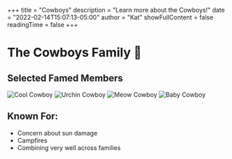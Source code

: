 +++
title = "Cowboys"
description = "Learn more about the Cowboys!"
date = "2022-02-14T15:07:13-05:00"
author = "Kat"
showFullContent = false
readingTime = false
+++

# The Cowboys Family 🤠

## Selected Famed Members
![Cool Cowboy](https://emoji.slack-edge.com/T03M7E63A/cool_cowboy/84408967ea52650d.png)
![Urchin Cowboy](https://emoji.slack-edge.com/T03M7E63A/cowboy-urchin/d9d5f577c4c6cc7a.png)
![Meow Cowboy](https://emoji.slack-edge.com/T03M7E63A/meow_cowboy/aff0a1bf78eecc3f.png)
![Baby Cowboy](https://emoji.slack-edge.com/T03M7E63A/baby-cowboy/752862ca0beefc96.png)

## Known For:

  - Concern about sun damage
  - Campfires
  - Combining very well across families
